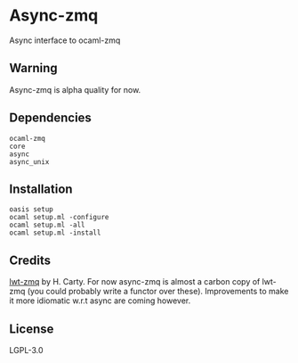Async-zmq
==========================
Async interface to ocaml-zmq

Warning
-------
Async-zmq is alpha quality for now.

Dependencies
------------
```
ocaml-zmq
core
async
async_unix
```

Installation
-------
```
oasis setup
ocaml setup.ml -configure
ocaml setup.ml -all
ocaml setup.ml -install
```

Credits
-------
[lwt-zmq](https://github.com/hcarty/lwt-zmq.git ) by H. Carty. For now async-zmq is almost a carbon copy
of lwt-zmq (you could probably write a functor over these). Improvements
to make it more idiomatic w.r.t async are coming however.


License
------

LGPL-3.0
